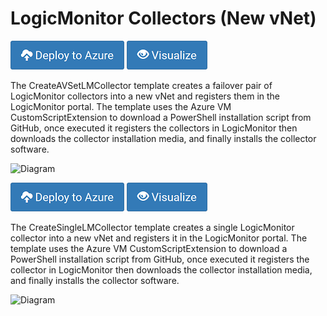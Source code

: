 # LogicMonitor Collectors (New vNet)

[![Deploy to Azure](/Azure/Images/azure_deploy.png)](https://portal.azure.com/#create/Microsoft.Template/uri/https%3A%2F%2Fraw.githubusercontent.com%2Fans-cst%2FCloud-Scripts%2Fmaster%2FAzure%2FLogicMonitor%2FLogicMonitor-Collector-New-Network%2FCreateAVSetLMCollector.json)
[![Deploy to Azure](/Azure/Images/azure_view.png)](http://armviz.io/#/?load=https%3A%2F%2Fraw.githubusercontent.com%2Fans-cst%2FCloud-Scripts%2Fmaster%2FAzure%2FLogicMonitor%2FLogicMonitor-Collector-New-Network%2FCreateAVSetLMCollector.json)

The CreateAVSetLMCollector template creates a failover pair of LogicMonitor collectors into a new vNet and registers them in the LogicMonitor portal. The template uses the Azure VM CustomScriptExtension to download a PowerShell installation script from GitHub, once executed it registers the collectors in LogicMonitor then downloads the collector installation media, and finally installs the collector software. 

![Diagram](/LogicMonitor-Collector-New-Network/CreateLMCollector.png)


[![Deploy to Azure](/Azure/Images/azure_deploy.png)](https://portal.azure.com/#create/Microsoft.Template/uri/https%3A%2F%2Fraw.githubusercontent.com%2Fans-cst%2FCloud-Scripts%2Fmaster%2FAzure%2FLogicMonitor%2FLogicMonitor-Collector-New-Network%2FCreateSingleLMCollector.json)
[![Deploy to Azure](/Azure/Images/azure_view.png)](http://armviz.io/#/?load=https%3A%2F%2Fraw.githubusercontent.com%2Fans-cst%2FCloud-Scripts%2Fmaster%2FAzure%2FLogicMonitor%2FLogicMonitor-Collector-New-Network%2FCreateSingleLMCollector.json)

The CreateSingleLMCollector template creates a single LogicMonitor collector into a new vNet and registers it in the LogicMonitor portal. The template uses the Azure VM CustomScriptExtension to download a PowerShell installation script from GitHub, once executed it registers the collector in LogicMonitor then downloads the collector installation media, and finally installs the collector software. 

![Diagram](/LogicMonitor-Collector-Existing-Network/CreateLMCollectorSingleVM.png)
